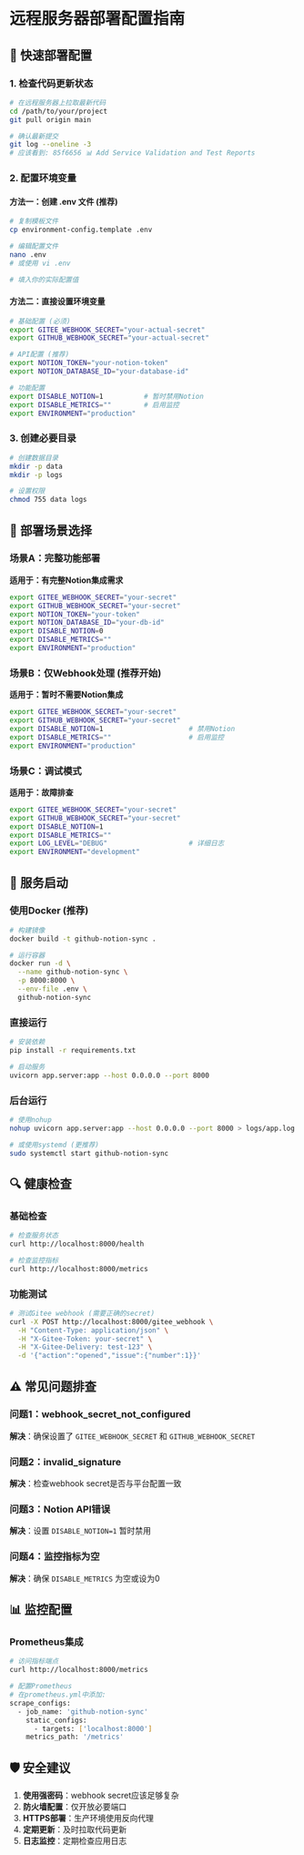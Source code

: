 # 远程服务器部署配置指南

## 🚀 快速部署配置

### 1. 检查代码更新状态

```bash
# 在远程服务器上拉取最新代码
cd /path/to/your/project
git pull origin main

# 确认最新提交
git log --oneline -3
# 应该看到: 85f6656 📊 Add Service Validation and Test Reports
```

### 2. 配置环境变量

#### 方法一：创建 .env 文件 (推荐)
```bash
# 复制模板文件
cp environment-config.template .env

# 编辑配置文件
nano .env
# 或使用 vi .env

# 填入你的实际配置值
```

#### 方法二：直接设置环境变量
```bash
# 基础配置 (必须)
export GITEE_WEBHOOK_SECRET="your-actual-secret"
export GITHUB_WEBHOOK_SECRET="your-actual-secret"

# API配置 (推荐)
export NOTION_TOKEN="your-notion-token"
export NOTION_DATABASE_ID="your-database-id"

# 功能配置
export DISABLE_NOTION=1          # 暂时禁用Notion
export DISABLE_METRICS=""        # 启用监控
export ENVIRONMENT="production"
```

### 3. 创建必要目录

```bash
# 创建数据目录
mkdir -p data
mkdir -p logs

# 设置权限
chmod 755 data logs
```

## 🎯 部署场景选择

### 场景A：完整功能部署
**适用于：有完整Notion集成需求**

```bash
export GITEE_WEBHOOK_SECRET="your-secret"
export GITHUB_WEBHOOK_SECRET="your-secret"
export NOTION_TOKEN="your-token"
export NOTION_DATABASE_ID="your-db-id"
export DISABLE_NOTION=0
export DISABLE_METRICS=""
export ENVIRONMENT="production"
```

### 场景B：仅Webhook处理 (推荐开始)
**适用于：暂时不需要Notion集成**

```bash
export GITEE_WEBHOOK_SECRET="your-secret"
export GITHUB_WEBHOOK_SECRET="your-secret"
export DISABLE_NOTION=1                     # 禁用Notion
export DISABLE_METRICS=""                   # 启用监控
export ENVIRONMENT="production"
```

### 场景C：调试模式
**适用于：故障排查**

```bash
export GITEE_WEBHOOK_SECRET="your-secret"
export GITHUB_WEBHOOK_SECRET="your-secret"
export DISABLE_NOTION=1
export DISABLE_METRICS=""
export LOG_LEVEL="DEBUG"                    # 详细日志
export ENVIRONMENT="development"
```

## 🔧 服务启动

### 使用Docker (推荐)
```bash
# 构建镜像
docker build -t github-notion-sync .

# 运行容器
docker run -d \
  --name github-notion-sync \
  -p 8000:8000 \
  --env-file .env \
  github-notion-sync
```

### 直接运行
```bash
# 安装依赖
pip install -r requirements.txt

# 启动服务
uvicorn app.server:app --host 0.0.0.0 --port 8000
```

### 后台运行
```bash
# 使用nohup
nohup uvicorn app.server:app --host 0.0.0.0 --port 8000 > logs/app.log 2>&1 &

# 或使用systemd (更推荐)
sudo systemctl start github-notion-sync
```

## 🔍 健康检查

### 基础检查
```bash
# 检查服务状态
curl http://localhost:8000/health

# 检查监控指标
curl http://localhost:8000/metrics
```

### 功能测试
```bash
# 测试Gitee webhook (需要正确的secret)
curl -X POST http://localhost:8000/gitee_webhook \
  -H "Content-Type: application/json" \
  -H "X-Gitee-Token: your-secret" \
  -H "X-Gitee-Delivery: test-123" \
  -d '{"action":"opened","issue":{"number":1}}'
```

## ⚠️ 常见问题排查

### 问题1：webhook_secret_not_configured
**解决**：确保设置了 `GITEE_WEBHOOK_SECRET` 和 `GITHUB_WEBHOOK_SECRET`

### 问题2：invalid_signature
**解决**：检查webhook secret是否与平台配置一致

### 问题3：Notion API错误
**解决**：设置 `DISABLE_NOTION=1` 暂时禁用

### 问题4：监控指标为空
**解决**：确保 `DISABLE_METRICS` 为空或设为0

## 📊 监控配置

### Prometheus集成
```bash
# 访问指标端点
curl http://localhost:8000/metrics

# 配置Prometheus
# 在prometheus.yml中添加:
scrape_configs:
  - job_name: 'github-notion-sync'
    static_configs:
      - targets: ['localhost:8000']
    metrics_path: '/metrics'
```

## 🛡️ 安全建议

1. **使用强密码**：webhook secret应该足够复杂
2. **防火墙配置**：仅开放必要端口
3. **HTTPS部署**：生产环境使用反向代理
4. **定期更新**：及时拉取代码更新
5. **日志监控**：定期检查应用日志

